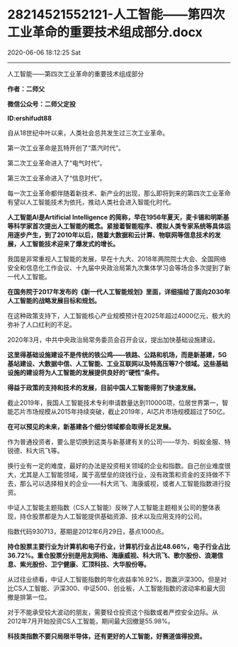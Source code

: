 # 28214521552121-人工智能——第四次工业革命的重要技术组成部分.docx

2020-06-06 18:12:25 Sat

----

人工智能——第四次工业革命的重要技术组成部分

__作者：二师父__

__微信公众号：二师父定投__

__ID:ershifudt88__

自从18世纪中叶以来，人类社会总共发生过三次工业革命。

第一次工业革命是瓦特开创了“蒸汽时代”。

第二次工业革命进入了“电气时代”。

第三次工业革命进入了“信息时代”。

每一次工业革命都伴随着新技术、新产业的出现，那么即将到来的第四次工业革命有望以人工智能技术为依托，推动人类社会进入智能化时代。

__人工智能AI是Artificial Intelligence 的简称，早在1956年夏天，麦卡锡和明斯基等科学家首次提出人工智能的概念。紧接着智能程序、模拟人类专家系统等具体运用逐步产生，到了2010年以后，随着大数据和云计算、物联网等信息技术的发展，人工智能技术迎来了爆发式的增长。__

我国是非常重视人工智能的发展，早在十九大、2018年两院院士大会、全国网络安全和信息化工作会议、十九届中央政治局第九次集体学习会等场合多次提到了新一代人工智能。

__在国务院于2017年发布的《新一代人工智能规划》里面，详细描绘了面向2030年人工智能的战略发展目标和规划。__

在这种政策支持下，人工智能核心产业规模预计在2025年超过4000亿元，极大的弥补了人口红利的不足。

2020年3月，中共中央政治局常务委员会召开会议，提出加快基础设施建设。

__这里得基础设施建设不是传统的铁公鸡——铁路、公路和机场，而是新基建，5G基站建设、大数据中信、人工智能、工业互联网以及特高压等7个领域。这些基础设施的建设将为人工智能的发展提供良好的“硬性”条件。__

__得益于政策的支持和技术的发展，目前中国人工智能得到了快速发展。__

截止2019年，我国人工智能技术专利申请数量达到110000项，位居世界第一，智能芯片市场规模从2015年持续突破，截止2019年，AI芯片市场规模超过了50亿。

__在可以预见的未来，新基建各个细分领域都会取得长足发展。__

作为普通投资者，要么是切换到这类与新基建有关的公司——华为、蚂蚁金服、特锐德、科大讯飞等。

换行业有一定的难度，最好的办法是投资相关领域的企业和指数。自己创业难度很大，尤其是人工智能领域，属于高壁垒的烧钱行业，没有政策和资金的支持做不下去，那么可以选择相关的企业——科大讯飞、海康威视，或者人工智能指数进行投资。

中证人工智能主题指数（CS人工智能）反映了人工智能主题相关公司的整体表现，持仓股票都是为人工智能提供基础资源、技术以及应用支持的公司。

指数代码930713，基期是2012年6月29日，基点1000点。

__持仓股票主要行业为计算机和电子行业，计算机行业占比48\.66%，电子行业占比36\.72%。重仓股票分别是用友网络、海康威视、科大讯飞、歌尔股份、浪潮信息、紫光股份、卫宁健康、汇顶科技、大华股份等。__

从过往业绩看，中证人工智能指数的年化收益率16\.92%，跑赢沪深300。但是对比CS人工智能、沪深300、中证500、创业板，人工智能指数的波动率和最大回撤是排第一位。

对于不能承受较大波动的朋友，需要轻仓投资这个指数或者严控安全边际。从2012年7月开始投资CS人工智能，期间最大回撤是55\.98%。

__科技类指数不要只局限半导体，还有更好的人工智能，好赛道值得投资。__

